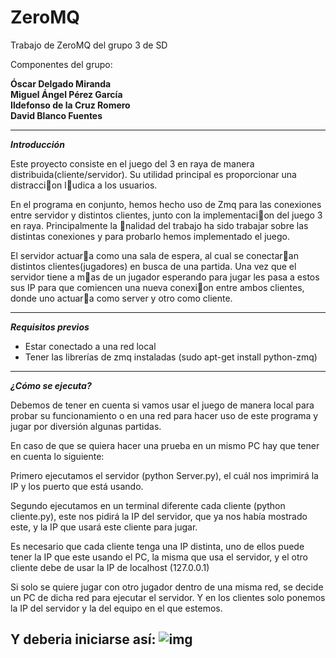 # ZeroMQ
Trabajo de ZeroMQ del grupo 3 de SD

Componentes del grupo:

**Óscar Delgado Miranda**    
**Miguel Ángel Pérez García**  
**Ildefonso de la Cruz Romero**  
**David Blanco Fuentes**  
  
---
***Introducción***

Este proyecto consiste en el juego del 3 en raya de manera distribuida(cliente/servidor).
Su utilidad principal es proporcionar una distraccion ludica a los usuarios.

En el programa en conjunto, hemos hecho uso de Zmq para las conexiones
entre servidor y distintos clientes, junto con la implementacion del juego 3 en
raya. Principalmente la nalidad del trabajo ha sido trabajar sobre las distintas
conexiones y para probarlo hemos implementado el juego.

El servidor actuara como una sala de espera, al cual se conectaran distintos
clientes(jugadores) en busca de una partida. Una vez que el servidor tiene a mas
de un jugador esperando para jugar les pasa a estos sus IP para que comiencen
una nueva conexion entre ambos clientes, donde uno actuara como server y otro
como cliente.

---
***Requisitos previos***

- Estar conectado a una red local
- Tener las librerías de zmq instaladas (sudo apt-get install python-zmq)

---
***¿Cómo se ejecuta?***

Debemos de tener en cuenta si vamos usar el juego de manera
local para probar su funcionamiento o en una red para hacer
uso de este programa y jugar por diversión algunas partidas.

En caso de que se quiera hacer una prueba en un mismo PC
hay que tener en cuenta lo siguiente:

Primero ejecutamos el servidor (python Server.py), el cuál nos
imprimirá la IP y los puerto que está usando.

Segundo ejecutamos en un terminal diferente cada
cliente (python cliente.py), este nos pidirá la IP del servidor, que
ya nos había mostrado este, y la IP que usará este cliente para
jugar.

Es necesario que cada cliente tenga una IP distinta, uno de ellos
puede tener la IP que este usando el PC, la misma que usa el
servidor, y el otro cliente debe de usar la IP de
localhost (127.0.0.1)

Si solo se quiere jugar con otro jugador dentro de una
misma red, se decide un PC de dicha red para ejecutar el
servidor. Y en los clientes solo ponemos la IP del servidor y la
del equipo en el que estemos.

Y deberia iniciarse así:
![img](https://cloud.githubusercontent.com/assets/11409249/8037742/efd3811c-0dff-11e5-976f-da04051818c5.jpg)
---
